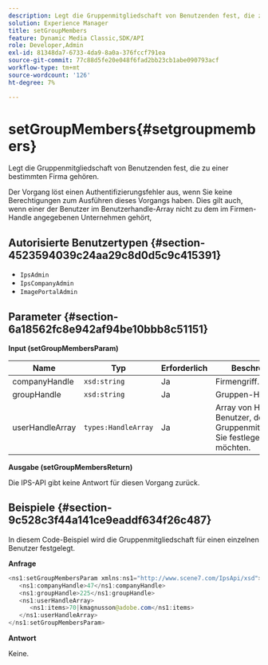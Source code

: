 ```yaml
---
description: Legt die Gruppenmitgliedschaft von Benutzenden fest, die zu einer bestimmten Firma gehören.
solution: Experience Manager
title: setGroupMembers
feature: Dynamic Media Classic,SDK/API
role: Developer,Admin
exl-id: 81348da7-6733-4da9-8a0a-376fccf791ea
source-git-commit: 77c88d5fe20e048f6fad2bb23cb1abe090793acf
workflow-type: tm+mt
source-wordcount: '126'
ht-degree: 7%

---
```


# setGroupMembers{#setgroupmembers}

Legt die Gruppenmitgliedschaft von Benutzenden fest, die zu einer bestimmten Firma gehören.

Der Vorgang löst einen Authentifizierungsfehler aus, wenn Sie keine Berechtigungen zum Ausführen dieses Vorgangs haben. Dies gilt auch, wenn einer der Benutzer im Benutzerhandle-Array nicht zu dem im Firmen-Handle angegebenen Unternehmen gehört,

## Autorisierte Benutzertypen {#section-4523594039c24aa29c8d0d5c9c415391}

* `IpsAdmin`
* `IpsCompanyAdmin`
* `ImagePortalAdmin`

## Parameter {#section-6a18562fc8e942af94be10bbb8c51151}

**Input (setGroupMembersParam)**

| Name | Typ | Erforderlich | Beschreibung |
|---|---|---|---|
| companyHandle | `xsd:string` | Ja | Firmengriff. |
| groupHandle | `xsd:string` | Ja | Gruppen-Handle. |
| userHandleArray | `types:HandleArray` | Ja | Array von Handles für Benutzer, deren Gruppenmitgliedschaft Sie festlegen möchten. |

**Ausgabe (setGroupMembersReturn)**

Die IPS-API gibt keine Antwort für diesen Vorgang zurück.

## Beispiele {#section-9c528c3f44a141ce9eaddf634f26c487}

In diesem Code-Beispiel wird die Gruppenmitgliedschaft für einen einzelnen Benutzer festgelegt.

**Anfrage**

```java
<ns1:setGroupMembersParam xmlns:ns1="http://www.scene7.com/IpsApi/xsd">
   <ns1:companyHandle>47</ns1:companyHandle>
   <ns1:groupHandle>225</ns1:groupHandle>
   <ns1:userHandleArray>
      <ns1:items>70|kmagnusson@adobe.com</ns1:items>
   </ns1:userHandleArray>
</ns1:setGroupMembersParam>
```

**Antwort**

Keine.
